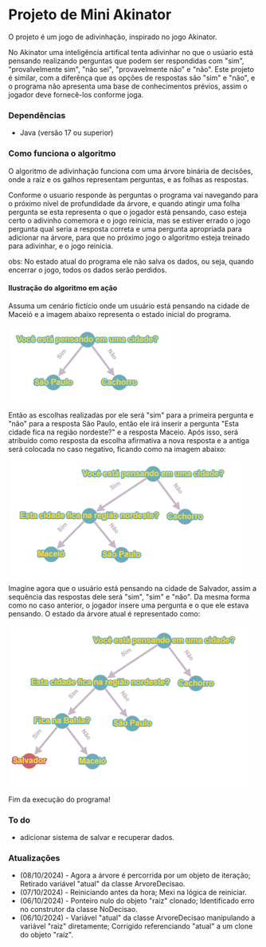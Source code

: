 # Projeto de Mini Akinator
O projeto é um jogo de adivinhação, inspirado no jogo Akinator.

No Akinator uma inteligência artifical tenta adivinhar no que o usúario está pensando realizando perguntas que podem
ser respondidas com "sim", "provalvelmente sim", "não sei", "provavelmente não" e "não".
Este projeto é similar, com a diferênça que as opções de respostas são "sim" e "não", e o programa não apresenta uma base de
conhecimentos prévios, assim o jogador deve fornecê-los conforme joga.

### Dependências
- Java (versão 17 ou superior)

### Como funciona o algoritmo
O algoritmo de adivinhação funciona com uma árvore binária de decisões, onde a raíz e os galhos representam perguntas, e as
folhas as respostas.

Conforme o usuario responde às perguntas o programa vai navegando
para o próximo nível de profundidade da árvore, e quando atingir
uma folha pergunta se esta representa o que o jogador está pensando,
caso esteja certo o adivinho comemora e o jogo reinicia, mas se
estiver errado o jogo pergunta qual seria a resposta correta e uma
pergunta apropriada para adicionar na árvore, para que no próximo
jogo o algoritmo esteja treinado para adivinhar, e o jogo reinicia.

obs: No estado atual do programa ele não salva os dados, ou seja,
quando encerrar o jogo, todos os dados serão perdidos.

#### Ilustração do algoritmo em ação
Assuma um cenário fictício onde um usuário está pensando na cidade de
Maceió e a imagem abaixo representa o estado inicial do programa.

![](imagens/i1.png)

Então as escolhas realizadas por ele será "sim" para a primeira pergunta
e "não" para a resposta São Paulo, então ele irá inserir a pergunta "Esta
cidade fica na região nordeste?" e a resposta Maceio. Após isso,
será atribuído como resposta da escolha afirmativa a nova resposta e a
antiga será colocada no caso negativo, ficando como na imagem abaixo:

![](imagens/i2.png)

Imagine agora que o usuário está pensando na cidade de Salvador,
assim a sequência das respostas dele será "sim", "sim" e "não". Da mesma
forma como no caso anterior, o jogador insere uma pergunta e o que ele
estava pensando. O estado da árvore atual é representado como:

![](imagens/i3.png)

Fim da execução do programa!

### To do
- adicionar sistema de salvar e recuperar dados. 

### Atualizações
- (08/10/2024) - Agora a árvore é percorrida por um objeto de iteração; Retirado variável "atual" da classe ArvoreDecisao.
- (07/10/2024) - Reiniciando antes da hora; Mexi na lógica de reiniciar.
- (06/10/2024) - Ponteiro nulo do objeto "raiz" clonado; Identificado erro no construtor da classe NoDecisao.
- (06/10/2024) - Variável "atual" da classe ArvoreDecisao manipulando a variável "raiz" diretamente; Corrigido
referenciando "atual" a um clone do objeto "raíz".
